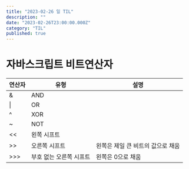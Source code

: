 ```yaml
---
title: "2023-02-26 일 TIL"
description: ""
date: "2023-02-26T23:00:00.000Z"
category: "TIL"
published: true
---
```


# 자바스크립트 비트연산자

| 연산자          | 유형            | 설명                  |
|--------------|---------------|---------------------|
| &            | AND           |                     |
| &#124;       | OR            |                     |
| ^            | XOR           |                     |
| ~            | NOT           |                     |
| &lt;&lt;     | 왼쪽 시프트        |                     |
| &gt;&gt;     | 오른쪽 시프트       | 왼쪽은 제일 큰 비트의 값으로 채움 |
| &gt;&gt;&gt; | 부호 없는 오른쪽 시프트 | 왼쪽은 0으로 채움          |

